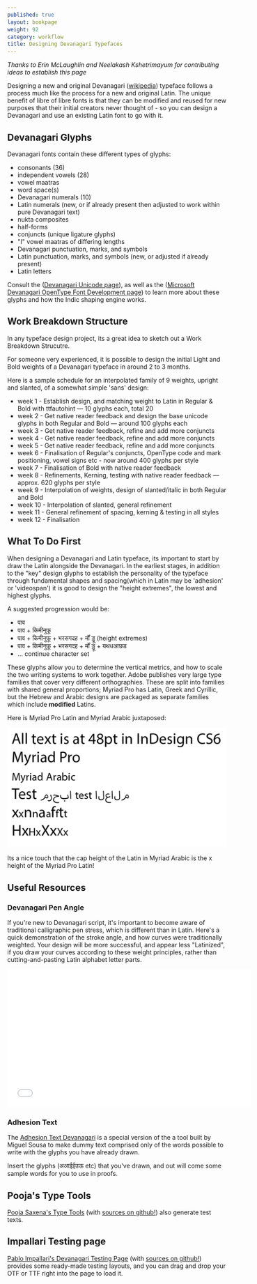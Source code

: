 ```yaml
---
published: true
layout: bookpage
weight: 92
category: workflow
title: Designing Devanagari Typefaces
---
```



_Thanks to Erin McLaughlin and Neelakash Kshetrimayum for contributing ideas to establish this page_

Designing a new and original Devanagari ([wikipedia](http://en.wikipedia.org/wiki/Devanagari)) typeface follows a process much like the process for a new and original Latin. The unique benefit of libre of libre fonts is that they can be modified and reused for new purposes that their initial creators never thought of - so you can design a Devanagari and use an existing Latin font to go with it. 

## Devanagari Glyphs

Devanagari fonts contain these different types of glyphs:

* consonants (36)
* independent vowels (28)
* vowel maatras
* word space(s)
* Devanagari numerals (10)
* Latin numerals (new, or if already present then adjusted to work within pure Devanagari text)
* nukta composites
* half-forms
* conjuncts (unique ligature glyphs)
* "I" vowel maatras of differing lengths
* Devanagari punctuation, marks, and symbols
* Latin punctuation, marks, and symbols (new, or adjusted if already present)
* Latin letters

Consult the ([Devanagari Unicode page](http://www.unicode.org/charts/PDF/U0900.pdf)), as well as the ([Microsoft Devanagari OpenType Font Development page](http://www.microsoft.com/typography/OpenTypeDev/devanagari/intro.htm)) to learn more about these glyphs and how the Indic shaping engine works.

## Work Breakdown Structure

In any typeface design project, its a great idea to sketch out a Work Breakdown Strucutre. 

For someone very experienced, it is possible to design the initial Light and Bold weights of a Devanagari typeface in around 2 to 3 months. 

Here is a sample schedule for an interpolated family of 9 weights, upright and slanted, of a somewhat simple 'sans' design:

* week 1 - Establish design, and matching weight to Latin in Regular & Bold with ttfautohint — 10 glyphs each, total 20
* week 2 - Get native reader feedback and design the base unicode glyphs in both Regular and Bold — around 100 glyphs each
* week 3 - Get native reader feedback, refine and add more conjuncts
* week 4 - Get native reader feedback, refine and add more conjuncts
* week 5 - Get native reader feedback, refine and add more conjuncts 
* week 6 - Finalisation of Regular's conjuncts, OpenType code and mark positioning, vowel signs etc - now around 400 glyphs per style
* week 7 - Finalisation of Bold with native reader feedback
* week 8 - Refinements, Kerning, testing with native reader feedback — approx. 620 glyphs per style
* week 9 - Interpolation of weights, design of slanted/italic in both Regular and Bold
* week 10 - Interpolation of slanted, general refinement
* week 11 - General refinement of spacing, kerning & testing in all styles
* week 12 - Finalisation

## What To Do First

When designing a Devanagari and Latin typeface, its important to start by draw the Latin alongside the Devanagari. In the earliest stages, in addition to the "key" design glyphs to establish the personality of the typeface through fundamental shapes and spacing(which in Latin may be 'adhesion' or 'videospan') it is good to design the "height extremes", the lowest and highest glyphs. 

A suggested progression would be:
* पाव
* पाव + किमीनुफू
* पाव + किमीनुफू + भरसगदह + र्मों ड्डू (height extremes)
* पाव + किमीनुफू + भरसगदह + र्मों ड्डू + यथधआछड
* … continue character set


These glyphs allow you to determine the vertical metrics, and how to scale the two writing systems to work together. Adobe publishes very large type families that cover very different orthographies. These are split into families with shared general proportions; Myriad Pro has Latin, Greek and Cyrillic, but the Hebrew and Arabic designs are packaged as separate families which include **modified** Latins. 

Here is Myriad Pro Latin and Myriad Arabic juxtaposed:

<img src="images/myriad_pro_vs_arabic.png" />

Its a nice touch that the cap height of the Latin in Myriad Arabic is the x height of the Myriad Pro Latin!

## Useful Resources

### Devanagari Pen Angle

If you're new to Devanagari script, it's important to become aware of traditional calligraphic pen stress, which is different than in Latin. Here's a quick demonstration of the stroke angle, and how curves were traditionally weighted. Your design will be more successful, and appear less "Latinized", if you draw your curves according to these weight principles, rather than cutting-and-pasting Latin alphabet letter parts.

<iframe width="560" height="315" src="//www.youtube-nocookie.com/embed/_P-Ty512SyA?rel=0" frameborder="0" allowfullscreen></iframe>

### Adhesion Text

The [Adhesion Text Devanagari](http://www.adhesiontext.com/devanagari/) is a special version of the a tool built by Miguel Sousa to make dummy text comprised only of the words possible to write with the glyphs you have already drawn. 

Insert the glyphs (अआईईउऊ etc) that you've drawn, and out will come some sample words for you to use in proofs.

## Pooja's Type Tools

[Pooja Saxena's Type Tools](https://anexasajoop.github.io/devanagari-type-tools) (with [sources on github!](https://github.com/anexasajoop/devanagari-type-tools)) also generate test texts.

## Impallari Testing page

[Pablo Impallari's Devanagari Testing Page](http://www.impallari.com/testing/devatest.php) (with [sources on github!](https://github.com/impallari/font-testing-page/)) provides some ready-made testing layouts, and you can drag and drop your OTF or TTF right into the page to load it.
